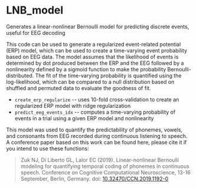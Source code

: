 # LNB_model
Generates a linear-nonlinear Bernoulli model for predicting discrete events, useful for EEG decoding

This code can be used to generate a regularized event-related potential (ERP) model, which can be used to create a time-varying event probability based on EEG data.  The model assumes that the likelihood of events is determined by dot produced between the ERP and the EEG followed by a nonlinearity defined by a sigmoid function to make the probability Bernoulli-distributed.  The fit of the time-varying probability is quantified using the log-likelihood, which can be compared to a null distribution based on shuffled and permuted data to evaluate the goodness of fit.

* `create_erp_regularize` -- uses 10-fold cross-validation to create an regularized ERP model with ridge regularization
* `predict_eeg_events_idx` -- computes a time-varying probability of events in a trial using a given ERP model and nonlinearity

This model was used to quantify the predictability of phonemes, vowels, and consonants from EEG recorded during continuous listening to speech.  A conference paper based on this work can be found here, please cite it if you intend to use these functions:

>Zuk NJ, Di Liberto GL, Lalor EC (2019). Linear-nonlinear Bernoulli modeling for quantifying temporal coding of phonemes in continuous speech. Conference on Cognitive Computational Neuroscience, 13-16 September, Berlin, Germany. doi: [10.32470/CCN.2019.1192-0](https://ccneuro.org/2019/Papers/ViewPapers.asp?PaperNum=1192)
